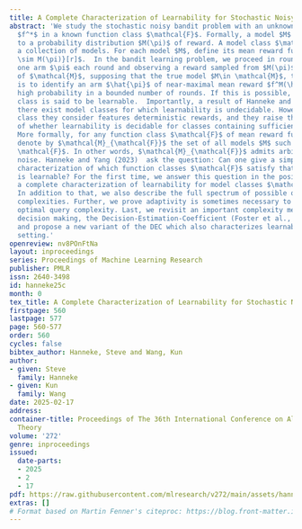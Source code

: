 ```yaml
---
title: A Complete Characterization of Learnability for Stochastic Noisy Bandits
abstract: 'We study the stochastic noisy bandit problem with an unknown reward function
  $f^*$ in a known function class $\mathcal{F}$. Formally, a model $M$ maps arms $\pi$
  to a probability distribution $M(\pi)$ of reward. A model class $\mathcal{M}$ is
  a collection of models. For each model $M$, define its mean reward function $f^M(\pi)=\mathbb{E}_{r
  \sim M(\pi)}[r]$.  In the bandit learning problem, we proceed in rounds, pulling
  one arm $\pi$ each round and observing a reward sampled from $M(\pi)$. With knowledge
  of $\mathcal{M}$, supposing that the true model $M\in \mathcal{M}$, the objective
  is to identify an arm $\hat{\pi}$ of near-maximal mean reward $f^M(\hat{\pi})$ with
  high probability in a bounded number of rounds. If this is possible, then the model
  class is said to be learnable.  Importantly, a result of Hanneke and Yang (2023)  shows
  there exist model classes for which learnability is undecidable. However, the model
  class they consider features deterministic rewards, and they raise the question
  of whether learnability is decidable for classes containing sufficiently noisy models.
  More formally, for any function class $\mathcal{F}$ of mean reward functions, we
  denote by $\mathcal{M}_{\mathcal{F}}$ the set of all models $M$ such that $f^M \in
  \mathcal{F}$. In other words, $\mathcal{M}_{\mathcal{F}}$ admits arbitrary zero-mean
  noise. Hanneke and Yang (2023)  ask the question: Can one give a simple complete
  characterization of which function classes $\mathcal{F}$ satisfy that $\mathcal{M}_{\mathcal{F}}$
  is learnable? For the first time, we answer this question in the positive by giving
  a complete characterization of learnability for model classes $\mathcal{M}_{\mathcal{F}}$.
  In addition to that, we also describe the full spectrum of possible optimal query
  complexities. Further, we prove adaptivity is sometimes necessary to achieve the
  optimal query complexity. Last, we revisit an important complexity measure for interactive
  decision making, the Decision-Estimation-Coefficient (Foster et al., 2021, 2023),
  and propose a new variant of the DEC which also characterizes learnability in this
  setting.'
openreview: nv8POnFtNa
layout: inproceedings
series: Proceedings of Machine Learning Research
publisher: PMLR
issn: 2640-3498
id: hanneke25c
month: 0
tex_title: A Complete Characterization of Learnability for Stochastic Noisy Bandits
firstpage: 560
lastpage: 577
page: 560-577
order: 560
cycles: false
bibtex_author: Hanneke, Steve and Wang, Kun
author:
- given: Steve
  family: Hanneke
- given: Kun
  family: Wang
date: 2025-02-17
address:
container-title: Proceedings of The 36th International Conference on Algorithmic Learning
  Theory
volume: '272'
genre: inproceedings
issued:
  date-parts:
  - 2025
  - 2
  - 17
pdf: https://raw.githubusercontent.com/mlresearch/v272/main/assets/hanneke25c/hanneke25c.pdf
extras: []
# Format based on Martin Fenner's citeproc: https://blog.front-matter.io/posts/citeproc-yaml-for-bibliographies/
---
```

